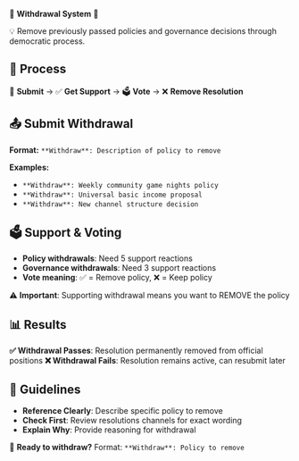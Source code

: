 🔄 **Withdrawal System** 🔄

💡 Remove previously passed policies and governance decisions through democratic process.

## 🔄 Process
📝 **Submit** → ✅ **Get Support** → 🗳️ **Vote** → ❌ **Remove Resolution**

## 📤 Submit Withdrawal

**Format:** `**Withdraw**: Description of policy to remove`

**Examples:**
- `**Withdraw**: Weekly community game nights policy`
- `**Withdraw**: Universal basic income proposal`
- `**Withdraw**: New channel structure decision`

## 🗳️ Support & Voting
- **Policy withdrawals**: Need 5 support reactions
- **Governance withdrawals**: Need 3 support reactions
- **Vote meaning**: ✅ = Remove policy, ❌ = Keep policy

⚠️ **Important**: Supporting withdrawal means you want to REMOVE the policy

## 📊 Results
**✅ Withdrawal Passes**: Resolution permanently removed from official positions
**❌ Withdrawal Fails**: Resolution remains active, can resubmit later

## 📝 Guidelines
- **Reference Clearly**: Describe specific policy to remove
- **Check First**: Review resolutions channels for exact wording
- **Explain Why**: Provide reasoning for withdrawal

🚀 **Ready to withdraw?** Format: `**Withdraw**: Policy to remove`